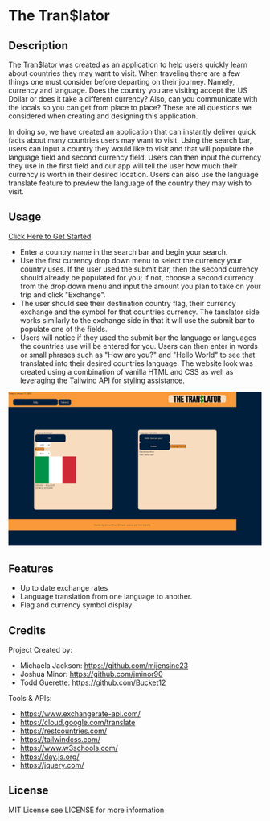 # The Tran$lator

## Description

The Tran$lator was created as an application to help users quickly learn about countries they may want to visit. When traveling there are a few things one must consider before departing on their journey. Namely, currency and language. Does the country you are visiting accept the US Dollar or does it take a different currency? Also, can you communicate with the locals so you can get from place to place? These are all questions we considered when creating and designing this application. 


In doing so, we have created an application that can instantly deliver quick facts about many countries users may want to visit. Using the search bar, users can input a country they would like to visit and that will populate the language field and second currency field. Users can then input the currency they use in the first field and our app will tell the user how much their currency is worth in their desired location. Users can also use the language translate feature to preview the language of the country they may wish to visit.


## Usage
[Click Here to Get Started](https://jminor90.github.io/the-translator/)

- Enter a country name in the search bar and begin your search.
- Use the first currency drop down menu to select the currency your country uses. If the user used the submit bar, then the second currency should already be populated for you; if not, choose a second currency from the drop down menu and input the amount you plan to take on your trip and click "Exchange". 
- The user should see their destination country flag, their currency exchange and the symbol for that countries currency. The tanslator side works similarly to the exchange side in that it will use the submit bar to populate one of the fields. 
- Users will notice if they used the submit bar the language or languages the countries use will be entered for you. Users can then enter in words or small phrases such as "How are you?" and "Hello World" to see that translated into their desired countries language. The website look was created using a combination of vanilla HTML and CSS as well as leveraging the Tailwind API for styling assistance.

![Screenshot of Application](assets/images/screenshot.png)

## Features

- Up to date exchange rates
- Language translation from one language to another.
- Flag and currency symbol display

## Credits

Project Created by:
- Michaela Jackson: https://github.com/mijensine23
- Joshua Minor: https://github.com/jminor90
- Todd Guerette: https://github.com/Bucket12

Tools & APIs:
- https://www.exchangerate-api.com/
- https://cloud.google.com/translate
- https://restcountries.com/
- https://tailwindcss.com/
- https://www.w3schools.com/
- https://day.js.org/
- https://jquery.com/


## License

MIT License see LICENSE for more information



